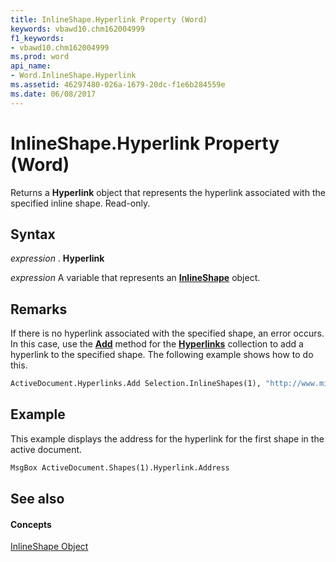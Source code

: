 ```yaml
---
title: InlineShape.Hyperlink Property (Word)
keywords: vbawd10.chm162004999
f1_keywords:
- vbawd10.chm162004999
ms.prod: word
api_name:
- Word.InlineShape.Hyperlink
ms.assetid: 46297480-026a-1679-20dc-f1e6b284559e
ms.date: 06/08/2017
---
```



# InlineShape.Hyperlink Property (Word)

Returns a  **Hyperlink** object that represents the hyperlink associated with the specified inline shape. Read-only.


## Syntax

 _expression_ . **Hyperlink**

 _expression_ A variable that represents an **[InlineShape](inlineshape-object-word.md)** object.


## Remarks

If there is no hyperlink associated with the specified shape, an error occurs. In this case, use the  **[Add](hyperlinks-add-method-word.md)** method for the **[Hyperlinks](hyperlinks-object-word.md)** collection to add a hyperlink to the specified shape. The following example shows how to do this.


```vb
ActiveDocument.Hyperlinks.Add Selection.InlineShapes(1), "http://www.microsoft.com"
```


## Example

This example displays the address for the hyperlink for the first shape in the active document.


```vb
MsgBox ActiveDocument.Shapes(1).Hyperlink.Address
```


## See also


#### Concepts


[InlineShape Object](inlineshape-object-word.md)

